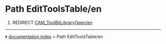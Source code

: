 # Path EditToolsTable/en
1.  REDIRECT [CAM_ToolBitLibraryOpen/en](CAM_ToolBitLibraryOpen/en.md)



---
⏵ [documentation index](../README.md) > Path EditToolsTable/en
